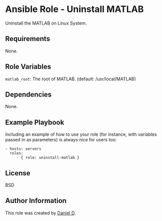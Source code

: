 Ansible Role - Uninstall MATLAB
=========

Uninstall the MATLAB on Linux System.

Requirements
------------

None.

Role Variables
--------------

`matlab_root`: The root of MATLAB. (default: /usr/local/MATLAB)

Dependencies
------------

None.

Example Playbook
----------------

Including an example of how to use your role (for instance, with variables passed in as parameters) is always nice for users too:

    - hosts: servers
      roles:
         - { role: uninstall-matlab }

License
-------

BSD

Author Information
------------------

This role was created by [Daniel D](https://github.com/djx339).
